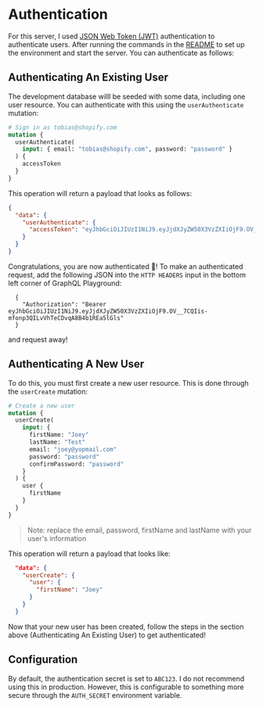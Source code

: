 # Authentication

For this server, I used [JSON Web Token (JWT)](https://jwt.io/introduction/) authentication to authenticate users. After running the commands in the [README](../README.md) to set up the environment and start the server. You can authenticate as follows:

## Authenticating An Existing User

The development database willl be seeded with some data, including one user resource. You can authenticate with this using the `userAuthenticate` mutation:

```graphql
# Sign in as tobias@shopify.com
mutation {
  userAuthenticate(
    input: { email: "tobias@shopify.com", password: "password" }
  ) {
    accessToken
  }
}
```

This operation will return a payload that looks as follows:

```json
{
  "data": {
    "userAuthenticate": {
      "accessToken": "eyJhbGciOiJIUzI1NiJ9.eyJjdXJyZW50X3VzZXIiOjF9.OV__7CQIis-mfonp3QILvVhTeCDvqA8B4b1REa5lGls"
    }
  }
}
```

Congratulations, you are now authenticated :tada:! To make an authenticated request, add the following JSON into the `HTTP HEADERS` input in the bottom left corner of GraphQL Playground:

```
  {
    "Authorization": "Bearer eyJhbGciOiJIUzI1NiJ9.eyJjdXJyZW50X3VzZXIiOjF9.OV__7CQIis-mfonp3QILvVhTeCDvqA8B4b1REa5lGls"
  }
```

and request away!

## Authenticating A New User

To do this, you must first create a new user resource. This is done through the `userCreate` mutation:

```graphql
# Create a new user
mutation {
  userCreate(
    input: {
      firstName: "Joey"
      lastName: "Test"
      email: "joey@yopmail.com"
      password: "password"
      confirmPassword: "password"
    }
  ) {
    user {
      firstName
    }
  }
}
```

> Note: replace the email, password, firstName and lastName with your user's information

This operation will return a payload that looks like:

```json
  "data": {
    "userCreate": {
      "user": {
        "firstName": "Joey"
      }
    }
  }
```

Now that your new user has been created, follow the steps in the section above (Authenticating An Existing User) to get authenticated!

## Configuration

By default, the authentication secret is set to `ABC123`. I do not recommend using this in production. However, this is configurable to something more secure through the `AUTH_SECRET` environment variable.
